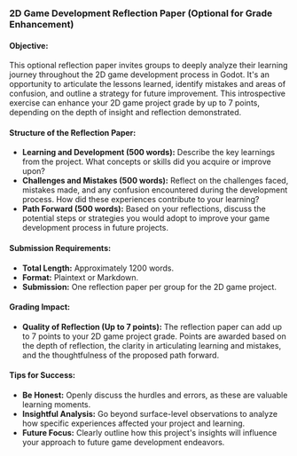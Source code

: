 ### 2D Game Development Reflection Paper (Optional for Grade Enhancement)

#### Objective:
This optional reflection paper invites groups to deeply analyze their learning journey throughout the 2D game development process in Godot. It's an opportunity to articulate the lessons learned, identify mistakes and areas of confusion, and outline a strategy for future improvement. This introspective exercise can enhance your 2D game project grade by up to 7 points, depending on the depth of insight and reflection demonstrated.

#### Structure of the Reflection Paper:
- **Learning and Development (500 words):** Describe the key learnings from the project. What concepts or skills did you acquire or improve upon?
- **Challenges and Mistakes (500 words):** Reflect on the challenges faced, mistakes made, and any confusion encountered during the development process. How did these experiences contribute to your learning?
- **Path Forward (500 words):** Based on your reflections, discuss the potential steps or strategies you would adopt to improve your game development process in future projects.

#### Submission Requirements:
- **Total Length:** Approximately 1200 words.
- **Format:** Plaintext or Markdown.
- **Submission:** One reflection paper per group for the 2D game project.

#### Grading Impact:
- **Quality of Reflection (Up to 7 points):** The reflection paper can add up to 7 points to your 2D game project grade. Points are awarded based on the depth of reflection, the clarity in articulating learning and mistakes, and the thoughtfulness of the proposed path forward.

#### Tips for Success:
- **Be Honest:** Openly discuss the hurdles and errors, as these are valuable learning moments.
- **Insightful Analysis:** Go beyond surface-level observations to analyze how specific experiences affected your project and learning.
- **Future Focus:** Clearly outline how this project's insights will influence your approach to future game development endeavors.
